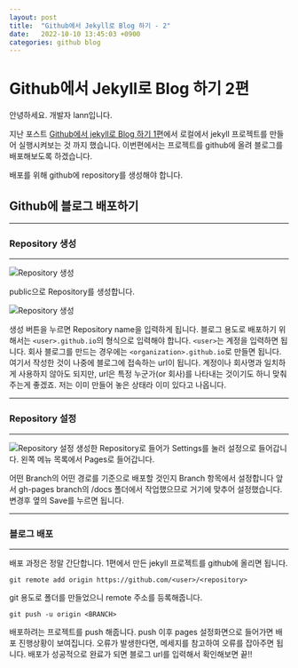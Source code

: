 ```yaml
---
layout: post
title:  "Github에서 Jekyll로 Blog 하기 - 2"
date:   2022-10-10 13:45:03 +0900
categories: github blog
---
```


Github에서 Jekyll로 Blog 하기 2편
=

안녕하세요. 개발자 Iann입니다.

지난 포스트 [Github에서 jekyll로 Blog 하기 1편][github-jekyll-blog-1]에서 로컬에서 jekyll 프로젝트를 만들어 실행시켜보는 것 까지 했습니다. 이번편에서는 프로젝트를 github에 올려 블로그를 배포해보도록 하겠습니다.

배포를 위해 github에 repository를 생성해야 합니다.

Github에 블로그 배포하기
-

---
### Repository 생성
---

![Repository 생성](/assets/images/2022/10/github_repository_for_jekyll_1.png)

public으로 Repository를 생성합니다.

![Repository 생성](/assets/images/2022/10/github_repository_for_jekyll_2.png)

생성 버튼을 누르면 Repository name을 입력하게 됩니다. 블로그 용도로 배포하기 위해서는 `<user>.github.io`의 형식으로 입력해야 합니다. `<user>`는 계정을 입력하면 됩니다. 회사 블로그를 만드는 경우에는 `<organization>.github.io`로 만들면 됩니다. 여기서 작성한 것이 나중에 블로그에 접속하는 url이 됩니다. 계정이나 회사명과 일치하게 사용하지 않아도 되지만, url은 특정 누군가(or 회사)를 나타내는 것이기도 하니 맞춰주는게 좋겠죠. 저는 이미 만들어 놓은 상태라 이미 있다고 나옵니다.

---
### Repository 설정
---

![Repository 설정](/assets/images/2022/10/github_repository_for_jekyll_3.png)
생성한 Repository로 들어가 Settings를 눌러 설정으로 들어갑니다. 왼쪽 메뉴 목록에서 Pages로 들어갑니다.

어떤 Branch의 어떤 경로를 기준으로 배포할 것인지 Branch 항목에서 설정합니다 앞서 gh-pages branch의 /docs 폴더에서 작업했으므로 거기에 맞추어 설정했습니다. 변경후 옆의 Save를 누르면 됩니다.

---
### 블로그 배포
---
배포 과정은 정말 간단합니다. 1편에서 만든 jekyll 프로젝트를 github에 올리면 됩니다.

```
git remote add origin https://github.com/<user>/<repository>
```
git 용도로 폴더를 만들었으니 remote 주소를 등록해줍니다.

```
git push -u origin <BRANCH>
```
배포하려는 프로젝트를 push 해줍니다. push 이후 pages 설정화면으로 들어가면 배포 진행상황이 보여집니다. 오류가 발생한다면, 메세지를 참고하여 오류를 잡아주면 됩니다. 배포가 성공적으로 완료가 되면 블로그 url를 입력해서 확인해보면 끝!!




[github-jekyll-blog-1]: https://dev-iann.github.io/github/blog/2022/10/10/start-blog-with-github-and-jekyll-1.html{:target="_blank"}
